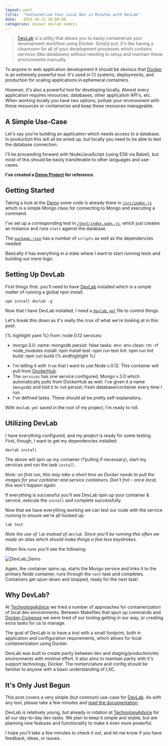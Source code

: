 ```yaml
---
layout: post
title:  "Containerize Your Local Dev in Minutes with DevLab"
date:   2015-10-15 10:00:00
categories: docker devlab nodejs
---
```


>[DevLab](https://github.com/TechnologyAdvice/DevLab) is a utility that allows you to easily containerize your development workflow using Docker. Simply put; it's like having a cleanroom for all of your development processes which contains services (like databases) without needing to setup and maintain these environments manually.

To anyone in web application development it should be obvious that [Docker](https://www.docker.com) is an extremely powerful tool. It's used in CI systems, deployments, and production for scaling applications in ephemeral containers.

However, it's also a powerful tool for developing locally. Almost every application requires resources; databases, other application API's, etc. When working locally you have two options; pollute your environment with these resources or containerize and keep these resources manageable.

## A Simple Use-Case

Let's say you're building an application which needs access to a database. In production this will all be wired up, but locally you need to be able to test the database connection.

I'll be proceeding forward with Node/JavaScript (using ES6 via Babel), but most of this should be easily transferable to other languages and use-cases.

**I've created a [Demo Project](https://github.com/TechnologyAdvice/DevLab-Demo) for reference.**

## Getting Started

Taking a look at the [Demo](https://github.com/TechnologyAdvice/DevLab-Demo) some code is already there in [`/src/index.js`](https://github.com/TechnologyAdvice/DevLab-Demo/blob/master/src/index.js) which is a simple Mongo class for connecting to Mongo and executing a command.

I've set up a corresponding test in [`/test/index.spec.js`](https://github.com/TechnologyAdvice/DevLab-Demo/blob/master/test/index.spec.js), which just creates an instance and runs `stats` against the database.

The [`package.json`](https://github.com/TechnologyAdvice/DevLab-Demo/blob/master/package.json) has a number of `scripts` as well as the dependencies needed.

Basically it has everything in a state where I want to start running tests and building out more logic.

## Setting Up DevLab

First things first: you'll need to have [DevLab](https://github.com/TechnologyAdvice/DevLab) installed which is a simple matter of running a global npm install.

```
npm install devlab -g
```

Now that I have DevLab installed, I need a [`devlab.yml`](https://github.com/TechnologyAdvice/DevLab-Demo/blob/master/devlab.yml) file to control things.

Let's break this down as it's really the crux of what we're looking at in this post:

{% highlight yaml %}
from: node:0.12
services:
  - mongo:3.0:
      name: mongodb
      persist: false
tasks:
  env: env
  clean: rm -rf node_modules
  install: npm install
  test: npm run test
  lint: npm run lint
  build: npm run build
{% endhighlight %}

* I'm telling it with `from` that I want to use Node v.0.12. This container will pull from [DockerHub](https://hub.docker.com/).
* The `services` has one service configured; Mongo v.3.0 which automatically pulls from DockerHub as well. I've given it a name (`mongodb`) and told it to not persist; fresh database/container every time I run.
* I've defined tasks. These should all be pretty self-explanatory.

With `devlab.yml` saved in the root of my project, I'm ready to roll.

## Utilizing DevLab

I have everything configured, and my project is ready for some testing. First, though, I want to get my dependencies installed:

```
devlab install
```

The above will spin up my container (*pulling if necessary), start my services and run the task `install`.

*Note: on first run, this may take a short time as Docker needs to pull the images for your container and service containers. Don't fret - once local, this won't happen again.*

If everything is successful you'll see DevLab spin up your container & service, execute the `install` and complete successfully.

Now that we have everything working we can test our code with the service running to ensure we're all hooked up:

```
lab test
```

*Note the use of `lab` instead of `devlab`. Since you'll be running this often we made an alias which should make things a few less keystrokes.*

When this runs you'll see the following:

![DevLab_Demo](http://zippy.gfycat.com/TheseDefinitiveGarpike.gif)

Again, the container spins up, starts the Mongo service and links it to the primary Node container, runs through the `test` task and completes. Containers get spun-down and stopped, ready for the next task!

## Why DevLab?

At [TechnologyAdvice](http://www.technologyadvice.com) we tried a number of approaches for containerization of local dev environments. Between Makefiles that spun up commands and [Docker-Compose](https://docs.docker.com/compose/) we were tired of our tooling getting in our way, or creating extra tasks for us to manage.

The goal of DevLab is to have a tool with a small footprint, both in application and configuration requirements, which allows for local containerization using Docker.

DevLab was built to create parity between dev and staging/production/etc environments with minimal effort. It also aims to maintain parity with it's support technology, Docker. The nomenclature and config should be familiar to anyone with a basic understanding of LXC.

## It's Only Just Begun

This post covers a very simple (but common) use-case for [DevLab](https://github.com/TechnologyAdvice/DevLab). As with any tool, please take a few minutes and [read the documentation](https://github.com/TechnologyAdvice/DevLab/blob/master/README.md).

DevLab is relatively young, but already in rotation at [TechnologyAdvice](http://www.technologyadvice.com) for all our day-to-day dev tasks. We plan to keep it simple and stable, but are planning new features and functionality to make it even more powerful.

I hope you'll take a few minutes to check it out, and let me know if you have feedback, ideas, or issues.

